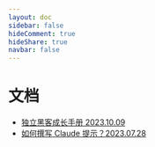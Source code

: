 ```yaml
---
layout: doc
sidebar: false
hideComment: true
hideShare: true
navbar: false
---
```


# 文档
- [独立黑客成长手册 2023.10.09](/docs/indiehacker-handbook.html)
- [如何撰写 Claude 提示？2023.07.28](/docs/claude/)
